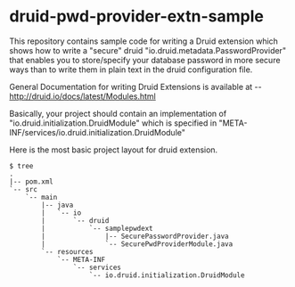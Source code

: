 # druid-pwd-provider-extn-sample

This repository contains sample code for writing a Druid extension which shows how to write
a "secure" druid "io.druid.metadata.PasswordProvider" that enables you to store/specify your database
password in more secure ways than to write them in plain text in the druid configuration file.

General Documentation for writing Druid Extensions is available at -- http://druid.io/docs/latest/Modules.html

Basically, your project should contain an implementation of "io.druid.initialization.DruidModule" which is
specified in "META-INF/services/io.druid.initialization.DruidModule"

Here is the most basic project layout for druid extension.

```
$ tree
.
|-- pom.xml
`-- src
    `-- main
        |-- java
        |   `-- io
        |       `-- druid
        |           `-- samplepwdext
        |               |-- SecurePasswordProvider.java
        |               `-- SecurePwdProviderModule.java
        `-- resources
            `-- META-INF
                `-- services
                    `-- io.druid.initialization.DruidModule
```
  
